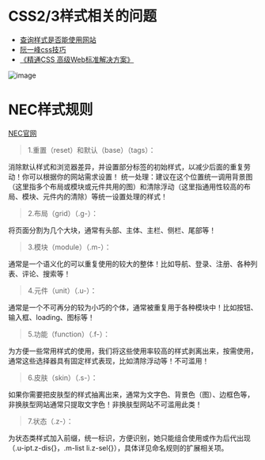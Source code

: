 # CSS2/3样式相关的问题

- [查询样式是否能使用网站](http://caniuse.com/#feat=flexbox)
- [阮一峰css技巧](http://www.ruanyifeng.com/blog/2010/03/css_cookbook.html)
- [《精通CSS 高级Web标准解决方案》](http://baike.baidu.com/link?url=5PsfJ3_QqBxoW9L0sYY6qN3LPHNOqKeatMYq8vswYVe5NUNmjHJvpMTbq96jmxnhD9YmHehDzCpK2_EBFoy1yY6t1i4QlzbLdYT_4sGS-TAiyDWeQCbOvSDCwk4hu295gX2dHimATw2OnxSONO34thnn4blaaqi9TIUanSh8dTQpa53UzETKlfY9VR9bguaSrOhomOEpkp48lQC0sEzItuek4mBXP-SgDHJ39_4y9M_)

![image](https://cloud.githubusercontent.com/assets/18028533/21841538/7cd9f8b4-d81d-11e6-9d0d-cda4824edb06.png)

# NEC样式规则
[NEC官网](http://nec.netease.com/standard/css-sort.html)



> 1.重置（reset）和默认（base）（tags）：

消除默认样式和浏览器差异，并设置部分标签的初始样式，以减少后面的重复劳动！你可以根据你的网站需求设置！
统一处理：建议在这个位置统一调用背景图（这里指多个布局或模块或元件共用的图）和清除浮动（这里指通用性较高的布局、模块、元件内的清除）等统一设置处理的样式！

> 2.布局（grid）（.g-）：

将页面分割为几个大块，通常有头部、主体、主栏、侧栏、尾部等！

> 3.模块（module）（.m-）：

通常是一个语义化的可以重复使用的较大的整体！比如导航、登录、注册、各种列表、评论、搜索等！

> 4.元件（unit）（.u-）：

通常是一个不可再分的较为小巧的个体，通常被重复用于各种模块中！比如按钮、输入框、loading、图标等！

> 5.功能（function）（.f-）：

为方便一些常用样式的使用，我们将这些使用率较高的样式剥离出来，按需使用，通常这些选择器具有固定样式表现，比如清除浮动等！不可滥用！

> 6.皮肤（skin）（.s-）：

如果你需要把皮肤型的样式抽离出来，通常为文字色、背景色（图）、边框色等，非换肤型网站通常只提取文字色！非换肤型网站不可滥用此类！

> 7.状态（.z-）：

为状态类样式加入前缀，统一标识，方便识别，她只能组合使用或作为后代出现（.u-ipt.z-dis{}，.m-list li.z-sel{}），具体详见命名规则的扩展相关项。


